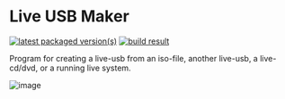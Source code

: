 # Live USB Maker

[![latest packaged version(s)](https://repology.org/badge/latest-versions/mx-live-usb-maker.svg)](https://repology.org/project/mx-live-usb-maker/versions)
[![build result](https://build.opensuse.org/projects/home:mx-packaging/packages/mx-live-usb-maker/badge.svg?type=default)](https://software.opensuse.org//download.html?project=home%3Amx-packaging&package=mx-live-usb-maker)

Program for creating a live-usb from an iso-file, another live-usb, a live-cd/dvd, or a running live system.

![image](https://github.com/MX-Linux/mx-live-usb-maker/assets/418436/e2c4c12a-da85-41fe-99d5-e61f0253776c)
